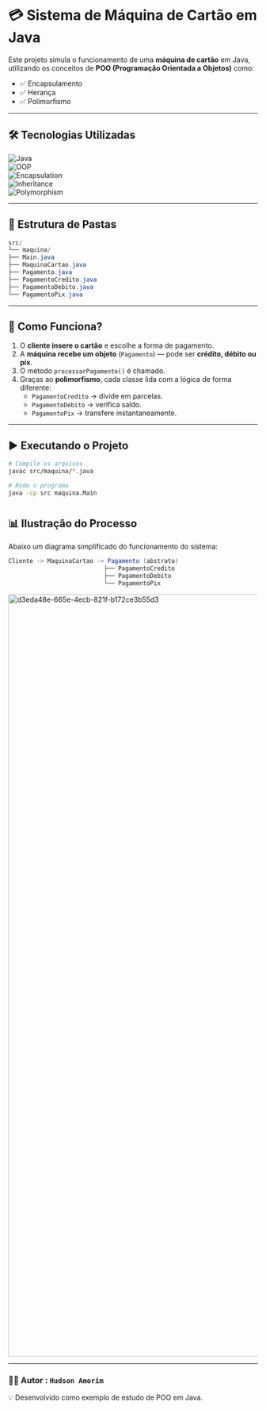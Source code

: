 # 💳 Sistema de Máquina de Cartão em Java

Este projeto simula o funcionamento de uma **máquina de cartão** em Java, utilizando os conceitos de **POO (Programação Orientada a Objetos)** como:

- ✅ Encapsulamento  
- ✅ Herança  
- ✅ Polimorfismo  

---

## 🛠️ Tecnologias Utilizadas

![Java](https://img.shields.io/badge/Java-17-orange?logo=java)  
![OOP](https://img.shields.io/badge/Paradigma-POO-blue)  
![Encapsulation](https://img.shields.io/badge/Encapsulation-green)  
![Inheritance](https://img.shields.io/badge/Inheritance-yellow)  
![Polymorphism](https://img.shields.io/badge/Polymorphism-purple)  

---

## 📂 Estrutura de Pastas
````java
src/
└── maquina/
├── Main.java
├── MaquinaCartao.java
├── Pagamento.java
├── PagamentoCredito.java
├── PagamentoDebito.java
└── PagamentoPix.java
````

---

## 🔹 Como Funciona?

1. O **cliente insere o cartão** e escolhe a forma de pagamento.  
2. A **máquina recebe um objeto** (`Pagamento`) — pode ser **crédito, débito ou pix**.  
3. O método `processarPagamento()` é chamado.  
4. Graças ao **polimorfismo**, cada classe lida com a lógica de forma diferente:  
   - `PagamentoCredito` → divide em parcelas.  
   - `PagamentoDebito` → verifica saldo.  
   - `PagamentoPix` → transfere instantaneamente.  

---

## ▶️ Executando o Projeto
```bash
# Compile os arquivos
javac src/maquina/*.java

# Rode o programa
java -cp src maquina.Main
````

#

## 📊 Ilustração do Processo

Abaixo um diagrama simplificado do funcionamento do sistema:
````java
Cliente -> MaquinaCartao -> Pagamento (abstrato)
                           ├── PagamentoCredito
                           ├── PagamentoDebito
                           └── PagamentoPix
````
<img width="524" height="1536" alt="d3eda48e-665e-4ecb-821f-b172ce3b55d3" src="https://github.com/user-attachments/assets/750ddf34-d8e5-4433-89a5-f36478716589" />

---

### 👨‍💻 Autor :  `Hudson Amorim`
💡 Desenvolvido como exemplo de estudo de POO em Java.


